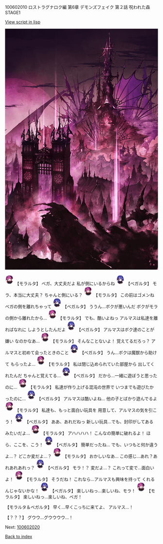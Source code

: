 100602010 ロストラグナロク編 第6章 デモンズフェイク 第２話 呪われた森　STAGE1

[View script in lisp](../scripts/100602010.txt)

![devil_world.png](../images/backgrounds/devil_world.png)

<img src="../images/units/3104011.png" alt="3104011.png" height="34"/>
【モラルタ】
ベガ、大丈夫だよ
私が側にいるからね

<img src="../images/units/3104111.png" alt="3104111.png" height="34"/>
【ベガルタ】
モラ、本当に大丈夫？
ちゃんと側にいる？

<img src="../images/units/3104011.png" alt="3104011.png" height="34"/>
【モラルタ】
この前はゴメンね
ベガの側を離れちゃって

<img src="../images/units/3104111.png" alt="3104111.png" height="34"/>
【ベガルタ】
ううん…ボクが悪いんだ
ボクがモラの側から離れたから…

<img src="../images/units/3104011.png" alt="3104011.png" height="34"/>
【モラルタ】
でも、酷いよねっ
アルマスは私達を離ればなれに
しようとしたんだよ

<img src="../images/units/3104111.png" alt="3104111.png" height="34"/>
【ベガルタ】
アルマスはボク達のことが嫌い
なのかなあ…

<img src="../images/units/3104011.png" alt="3104011.png" height="34"/>
【モラルタ】
そんなことないよ！
覚えてるだろっ？
アルマスと初めて会ったときのこと

<img src="../images/units/3104111.png" alt="3104111.png" height="34"/>
【ベガルタ】
うん…ボクは魔獣から助けて
もらったよ…

<img src="../images/units/3104011.png" alt="3104011.png" height="34"/>
【モラルタ】
私は閉じ込められていた部屋から
出してくれたんだ
ちゃんと覚えてる…

<img src="../images/units/3104111.png" alt="3104111.png" height="34"/>
【ベガルタ】
だから…一緒に遊ぼうと思ったのに…

<img src="../images/units/3104011.png" alt="3104011.png" height="34"/>
【モラルタ】
私達が作り上げる混沌の世界で
いつまでも遊びたかったのに…

<img src="../images/units/3104111.png" alt="3104111.png" height="34"/>
【ベガルタ】
アルマスは酷いよね…
他の子とばかり遊んでるよ

<img src="../images/units/3104011.png" alt="3104011.png" height="34"/>
【モラルタ】
私達も、もっと面白い玩具を
用意して、アルマスの気を引こう！

<img src="../images/units/3104111.png" alt="3104111.png" height="34"/>
【ベガルタ】
ああ、あれだねっ
新しい玩具…でも、封印がしてある
みたいだよ…

<img src="../images/units/3104011.png" alt="3104011.png" height="34"/>
【モラルタ】
アハハハハ！
こんなの簡単に破れるよ！
ほら、ここを、こう！

<img src="../images/units/3104111.png" alt="3104111.png" height="34"/>
【ベガルタ】
簡単だったね…
でも、いつもと何か違うよ…？
どこか変だよ…？

<img src="../images/units/3104011.png" alt="3104011.png" height="34"/>
【モラルタ】
おかしいなあ…
この感じ…あれ？あれあれあれっ？

<img src="../images/units/3104111.png" alt="3104111.png" height="34"/>
【ベガルタ】
モラ！？
変だよ…？
これって変で…面白いよ！

<img src="../images/units/3104011.png" alt="3104011.png" height="34"/>
【モラルタ】
そうだね！
これなら…アルマスも興味を持って
くれるんじゃないかな！

<img src="../images/units/3104111.png" alt="3104111.png" height="34"/>
【ベガルタ】
楽しいねっ…楽しいね、モラ！

<img src="../images/units/3104011.png" alt="3104011.png" height="34"/>
【モラルタ】
楽しいねっ…楽しいね、ベガ！

【モラルタ＆ベガルタ】
早く…早くこっちに来てよ、
アルマス…！

【？？？】
グウウ…グウウウウ…！

Next: [100602020](100602020.md)

[Back to index](index.md)

